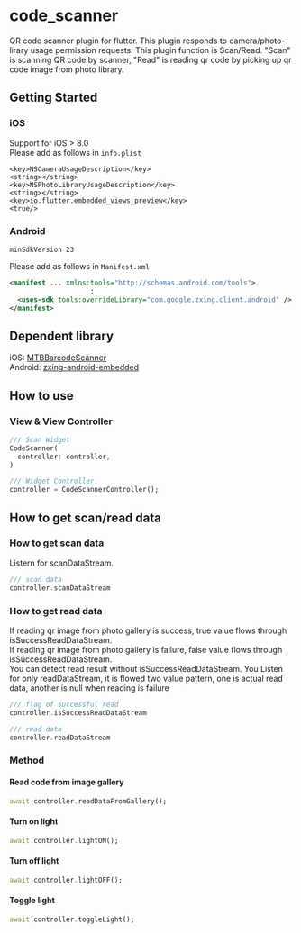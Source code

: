 # code_scanner

QR code scanner plugin for flutter. This plugin responds to camera/photo-lirary usage permission requests.
This plugin function is Scan/Read. "Scan" is scanning QR code by scanner, "Read" is reading qr code by picking up qr code image from photo library.

## Getting Started

### iOS
Support for iOS > 8.0  
Please add as follows in <code>info.plist</code>
```
<key>NSCameraUsageDescription</key>
<string></string>
<key>NSPhotoLibraryUsageDescription</key>
<string></string>
<key>io.flutter.embedded_views_preview</key>
<true/>
```

### Android
```
minSdkVersion 23
```
Please add as follows in <code>Manifest.xml</code>
```xml
<manifest ... xmlns:tools="http://schemas.android.com/tools">
                    :
  <uses-sdk tools:overrideLibrary="com.google.zxing.client.android" />
</manifest>
```

## Dependent library
iOS:  [MTBBarcodeScanner](https://github.com/mikebuss/MTBBarcodeScanner)
<br>
Android:  [zxing-android-embedded](https://github.com/journeyapps/zxing-android-embedded)


## How to use
### View & View Controller
```dart
/// Scan Widget
CodeScanner(
  controller: controller,
)

/// Widget Controller
controller = CodeScannerController();
```
## How to get scan/read data
### How to get scan data
Listern for scanDataStream.
```dart
/// scan data
controller.scanDataStream
```
### How to get read data
If reading qr image from photo gallery is success, true value flows through isSuccessReadDataStream.  
If reading qr image from photo gallery is failure, false value flows through isSuccessReadDataStream.  
You can detect read result without isSuccessReadDataStream. You Listen for only readDataStream, it is flowed two value pattern, one is actual read data, another is null when reading is failure
```dart
/// flag of successful read
controller.isSuccessReadDataStream

/// read data
controller.readDataStream
```
### Method
#### Read code from image gallery
```dart
await controller.readDataFromGallery();
```
#### Turn on light
```dart
await controller.lightON();
```
#### Turn off light
```dart
await controller.lightOFF();
```
#### Toggle light
```dart
await controller.toggleLight();
```
